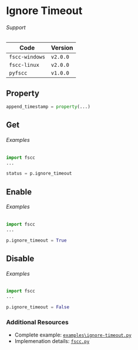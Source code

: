 # Ignore Timeout

###### Support
| Code           | Version
| -------------- | --------
| `fscc-windows` | `v2.0.0`
| `fscc-linux`   | `v2.0.0`
| `pyfscc`       | `v1.0.0`


## Property
```python
append_timestamp = property(...)
```


## Get
###### Examples
```python
import fscc
...

status = p.ignore_timeout
```


## Enable
###### Examples
```python
import fscc
...

p.ignore_timeout = True
```


## Disable
###### Examples
```python
import fscc
...

p.ignore_timeout = False
```


### Additional Resources
- Complete example: [`examples\ignore-timeout.py`](https://github.com/commtech/pyfscc/blob/master/examples/ignore-timeout.py)
- Implemenation details: [`fscc.py`](https://github.com/commtech/pyfscc/blob/master/fscc.py)
